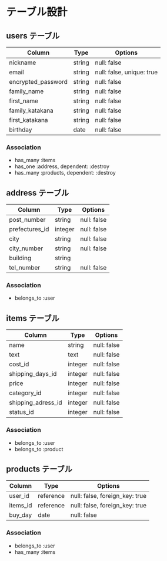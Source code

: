 # テーブル設計

## users テーブル

| Column             | Type    | Options     |
| ------------------ | ------- | ----------- |
| nickname           | string  | null: false |
| email              | string  | null: false, unique: true |
| encrypted_password | string  | null: false |
| family_name        | string  | null: false |
| first_name         | string  | null: false |
| family_katakana    | string  | null: false |
| first_katakana     | string  | null: false |
| birthday           | date    | null: false |

### Association

- has_many :items 
- has_one :address, dependent: :destroy
- has_many :products, dependent: :destroy

## address テーブル

| Column          | Type       | Options                        |
| --------------- | ---------- | ------------------------------ |
| post_number     | string     | null: false                    |
| prefectures_id  | integer    | null: false                    |
| city            | string     | null: false                    |
| city_number     | string     | null: false                    |
| building        | string     |                                |
| tel_number      | string     | null: false                    |

### Association

- belongs_to :user


## items テーブル

| Column             | Type       | Options                        |
| ------------------ | ---------- | ------------------------------ |
| name               | string     | null: false                    |
| text               | text       | null: false                    |
| cost_id            | integer    | null: false                    |
| shipping_days_id   | integer    | null: false                    |
| price              | integer    | null: false                    |
| category_id        | integer    | null: false                    |
| shipping_adress_id | integer    | null: false                    |
| status_id          | integer    | null: false                    |

### Association

- belongs_to :user 
- belongs_to :product

## products テーブル

| Column             | Type       | Options                        |
| ------------------ | ---------- | ------------------------------ |
| user_id            | reference  | null: false, foreign_key: true |
| items_id           | reference  | null: false, foreign_key: true |
| buy_day            | date       | null: false                    |

### Association

- belongs_to :user
- has_many :items 